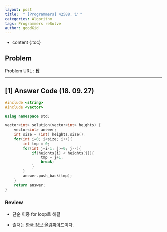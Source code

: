 ```yaml
---
layout: post
title:  " [Programmers] 42588. 탑 "
categories: Algorithm
tags: Programmers reSolve
author: goodGid
---
```

* content
{:toc}

## Problem 
Problem URL : **[탑](https://programmers.co.kr/learn/courses/30/lessons/42588)**








---

## [1] Answer Code (18. 09. 27)

``` cpp
#include <string>
#include <vector>

using namespace std;

vector<int> solution(vector<int> heights) {
    vector<int> answer;
    int size = (int) heights.size();
    for(int i=0; i<size; i++){
        int tmp = 0;
        for(int j=i-1; j>=0; j--){
            if(heights[i] < heights[j]){
                tmp = j+1;
                break;
            }
        }
        answer.push_back(tmp);
    }
    return answer;
}
```

### Review

* 단순 이중 for loop로 해결

* 출처는 [한국 정보 올림피아드](https://www.digitalculture.or.kr/koi/selectOlymPiadDissentList.do)이다.
